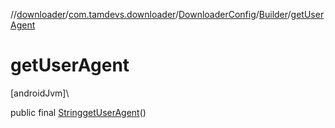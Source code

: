 //[downloader](../../../../index.md)/[com.tamdevs.downloader](../../index.md)/[DownloaderConfig](../index.md)/[Builder](index.md)/[getUserAgent](get-user-agent.md)

# getUserAgent

[androidJvm]\

public final [String](https://developer.android.com/reference/kotlin/java/lang/String.html)[getUserAgent](get-user-agent.md)()
